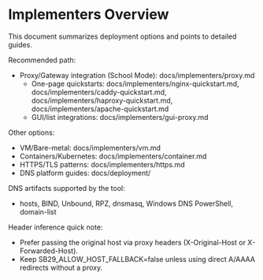 # Implementers Overview

This document summarizes deployment options and points to detailed guides.

Recommended path:
- Proxy/Gateway integration (School Mode): docs/implementers/proxy.md
	- One-page quickstarts: docs/implementers/nginx-quickstart.md, docs/implementers/caddy-quickstart.md, docs/implementers/haproxy-quickstart.md, docs/implementers/apache-quickstart.md
	- GUI/list integrations: docs/implementers/gui-proxy.md

Other options:
- VM/Bare-metal: docs/implementers/vm.md
- Containers/Kubernetes: docs/implementers/container.md
- HTTPS/TLS patterns: docs/implementers/https.md
- DNS platform guides: docs/deployment/

DNS artifacts supported by the tool:
- hosts, BIND, Unbound, RPZ, dnsmasq, Windows DNS PowerShell, domain-list

Header inference quick note:
- Prefer passing the original host via proxy headers (X-Original-Host or X-Forwarded-Host).
- Keep SB29_ALLOW_HOST_FALLBACK=false unless using direct A/AAAA redirects without a proxy.
